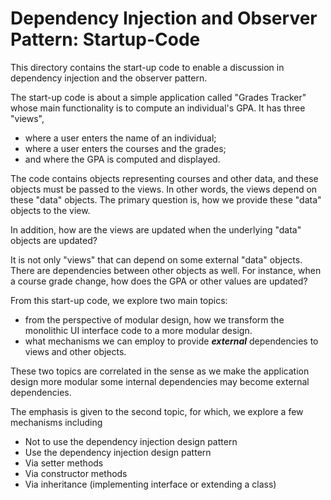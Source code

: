 # Dependency Injection and Observer Pattern: Startup-Code

This directory contains the start-up code to enable a discussion in dependency
injection and the observer pattern. 

The start-up code is about a simple application called "Grades Tracker" whose
main functionality is to compute an individual's GPA. It has three "views",
- where a user enters the name of an individual;
- where a user enters the courses and the grades;
- and where the GPA is computed and displayed. 

The code contains objects representing courses and other data, and these
objects must be passed to the views. In other words, the views depend
on these "data" objects. The primary question is, how we provide these
"data" objects to the view. 

In addition, how are the views are updated when the underlying "data"
objects are updated? 

It is not only "views" that can depend on some external "data" objects. 
There are dependencies between other objects as well. For instance, when
a course grade change, how does the GPA or other values are updated? 

From this start-up code, we explore two main topics:
- from the perspective of modular design, how we transform the monolithic
  UI interface code to a more modular design. 
- what mechanisms we can employ to provide ***external*** dependencies to views
  and other objects.

These two topics are correlated in the sense as we make the application design
more modular some internal dependencies may become external dependencies.

The emphasis is given to the second topic, for which, we explore
a few mechanisms including
- Not to use the dependency injection design pattern
-  Use the dependency injection design pattern
  - Via setter methods
  - Via constructor methods
  - Via inheritance (implementing interface or extending a class)



